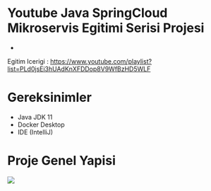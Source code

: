 
# Youtube Java SpringCloud Mikroservis Egitimi Serisi Projesi
- 
Egitim Icerigi : 
https://www.youtube.com/playlist?list=PLd0jsEi3hUAdKnXFDDop8V9WfBzHD5WLF

# Gereksinimler
* Java JDK 11
* Docker Desktop
* IDE (IntelliJ)


# Proje Genel Yapisi
![](https://github.com/HaydiKodlayalim/microservice-app/blob/master/docs/arch.png)